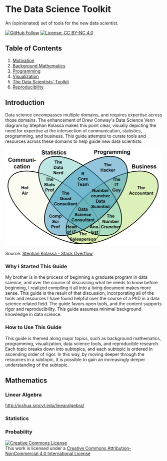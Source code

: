 # The Data Science Toolkit
An (opinionated) set of tools for the new data scientist. 

[![GitHub Follow](https://img.shields.io/github/followers/pete-lawson)](https://github.com/pete-lawson)
[![License: CC BY-NC 4.0](https://img.shields.io/badge/License-CC%20BY--NC%204.0-lightgrey.svg)](https://creativecommons.org/licenses/by-nc/4.0/)
## Table of Contents

1. [Motivation](#intro)
2. [Background Mathematics](#math)
4. [Programming](#programming)
5. [Visualization](#visualization)
6. [The Data Scientists' Toolkit](#toolkit)
7. [Reproducibility](#visualization)


<a name="intro"/>

## Introduction
Data science encompasses multiple domains, and requires expertise across those
domains. The enhancement of Drew Conway's Data Science Venn diagram by Stephan
Kolassa makes this point clear, visually depicting the need for expertise at the
intersection of communication, statistics, programming, and business. This guide
attempts to curate tools and resources across these domains to help guide new
data scientists.

<img src="https://github.com/pete-lawson/data-science-toolkit/blob/master/figures/data_scientist_venn_diagram.png" alt="Data Science Venn Diagram" width="500">

Source: [Stephan Kolassa - Stack Overflow](https://datascience.stackexchange.com/questions/2403/data-science-without-knowledge-of-a-specific-topic-is-it-worth-pursuing-as-a-ca)

### Why I Started This Guide
My brother is in the process of beginning a graduate program in data science,
and over the course of discussing what he needs to know before beginning, I
realized compiling it all into a living document makes more sense. This guide is
the result of that discussion, incorporating all of the tools and resources I
have found helpful over the course of a PhD in a data science related field. The
guide favors open tools, and the content supports rigor and reproducibility. This guide assumes minimal background knowledge in data science.

### How to Use This Guide
This guide is themed along major topics, such as background mathematics, programming, visualization, data science tools, and reproducible research. Each topic breaks down into subtopics, and each subtopic is ordered in ascending order of rigor. In this way, by moving deeper through the resources in a subtopic, it is possible to gain an increasingly deeper understanding of the subtopic.

<a name="math"/>

## Mathematics

### Linear Algebra
http://joshua.smcvt.edu/linearalgebra/

### Statistics

### Probability
<a rel="license" href="http://creativecommons.org/licenses/by-nc/4.0/"><img alt="Creative Commons License" style="border-width:0" src="https://i.creativecommons.org/l/by-nc/4.0/88x31.png" /></a><br />This work is licensed under a <a rel="license" href="http://creativecommons.org/licenses/by-nc/4.0/">Creative Commons Attribution-NonCommercial 4.0 International License</a>
